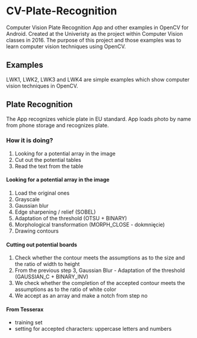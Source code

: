 # CV-Plate-Recognition
Computer Vision Plate Recognition App and other examples in OpenCV for Android. Created at the Univeristy as the project within Computer Vision classes in 2016. The purpose of this project and those examples was to learn computer vision techniques using OpenCV.

## Examples
LWK1, LWK2, LWK3 and LWK4 are simple examples which show computer vision techniques in OpenCV.

## Plate Recognition
The App recognizes vehicle plate in EU standard. App loads photo by name from phone storage and recognizes plate.

### How it is doing?
1. Looking for a potential array in the image
2. Cut out the potential tables
3. Read the text from the table

#### Looking for a potential array in the image
1. Load the original ones
2. Grayscale
3. Gaussian blur
4. Edge sharpening / relief (SOBEL)
5. Adaptation of the threshold (OTSU + BINARY)
6. Morphological transformation (MORPH_CLOSE - dokmnięcie)
7. Drawing contours

#### Cutting out potential boards
1. Check whether the contour meets the assumptions as to the size and the ratio of width to height
2. From the previous step 3, Gaussian Blur - Adaptation of the threshold (GAUSSIAN_C + BINARY_INV)
3. We check whether the completion of the accepted contour meets the assumptions as to the ratio of white color
4. We accept as an array and make a notch from step no

#### From Tesserax
- training set
- setting for accepted characters: uppercase letters and numbers
